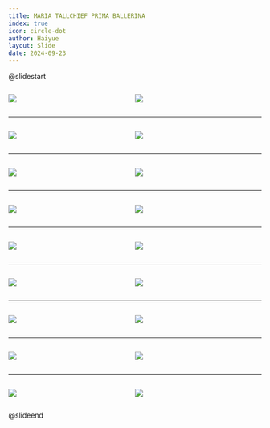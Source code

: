 ```yaml
---
title: MARIA TALLCHIEF PRIMA BALLERINA
index: true
icon: circle-dot
author: Haiyue
layout: Slide
date: 2024-09-23
---
```

 
@slidestart

<div style="display:flex">
<div style="flex:1">

![](/reading/english/Level-R/MARIA%20TALLCHIEF%20PRIMA%20BALLERINA/001.webp)
</div>
<div style="flex:1">

![](/reading/english/Level-R/MARIA%20TALLCHIEF%20PRIMA%20BALLERINA/002.webp)
</div>
</div>

---

<div style="display:flex">
<div style="flex:1">

![](/reading/english/Level-R/MARIA%20TALLCHIEF%20PRIMA%20BALLERINA/003.webp)
</div>
<div style="flex:1">

![](/reading/english/Level-R/MARIA%20TALLCHIEF%20PRIMA%20BALLERINA/004.webp)
</div>
</div>

---

<div style="display:flex">
<div style="flex:1">

![](/reading/english/Level-R/MARIA%20TALLCHIEF%20PRIMA%20BALLERINA/005.webp)
</div>
<div style="flex:1">

![](/reading/english/Level-R/MARIA%20TALLCHIEF%20PRIMA%20BALLERINA/006.webp)
</div>
</div>

---

<div style="display:flex">
<div style="flex:1">

![](/reading/english/Level-R/MARIA%20TALLCHIEF%20PRIMA%20BALLERINA/007.webp)
</div>
<div style="flex:1">

![](/reading/english/Level-R/MARIA%20TALLCHIEF%20PRIMA%20BALLERINA/008.webp)
</div>
</div>

---

<div style="display:flex">
<div style="flex:1">

![](/reading/english/Level-R/MARIA%20TALLCHIEF%20PRIMA%20BALLERINA/009.webp)
</div>
<div style="flex:1">

![](/reading/english/Level-R/MARIA%20TALLCHIEF%20PRIMA%20BALLERINA/010.webp)
</div>
</div>

---

<div style="display:flex">
<div style="flex:1">

![](/reading/english/Level-R/MARIA%20TALLCHIEF%20PRIMA%20BALLERINA/011.webp)
</div>
<div style="flex:1">

![](/reading/english/Level-R/MARIA%20TALLCHIEF%20PRIMA%20BALLERINA/012.webp)
</div>
</div>

---

<div style="display:flex">
<div style="flex:1">

![](/reading/english/Level-R/MARIA%20TALLCHIEF%20PRIMA%20BALLERINA/013.webp)
</div>
<div style="flex:1">

![](/reading/english/Level-R/MARIA%20TALLCHIEF%20PRIMA%20BALLERINA/014.webp)
</div>
</div>

---

<div style="display:flex">
<div style="flex:1">

![](/reading/english/Level-R/MARIA%20TALLCHIEF%20PRIMA%20BALLERINA/015.webp)
</div>
<div style="flex:1">

![](/reading/english/Level-R/MARIA%20TALLCHIEF%20PRIMA%20BALLERINA/016.webp)
</div>
</div>

---

<div style="display:flex">
<div style="flex:1">

![](/reading/english/Level-R/MARIA%20TALLCHIEF%20PRIMA%20BALLERINA/017.webp)
</div>
<div style="flex:1">

![](/reading/english/Level-R/MARIA%20TALLCHIEF%20PRIMA%20BALLERINA/018.webp)
</div>
</div>

@slideend